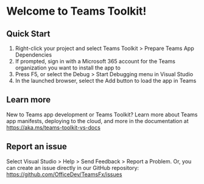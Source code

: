 # Welcome to Teams Toolkit!

## Quick Start

1. Right-click your project and select Teams Toolkit > Prepare Teams App Dependencies
2. If prompted, sign in with a Microsoft 365 account for the Teams organization you want 
to install the app to
3. Press F5, or select the Debug > Start Debugging menu in Visual Studio
4. In the launched browser, select the Add button to load the app in Teams

## Learn more

New to Teams app development or Teams Toolkit? Learn more about 
Teams app manifests, deploying to the cloud, and more in the documentation 
at https://aka.ms/teams-toolkit-vs-docs

## Report an issue

Select Visual Studio > Help > Send Feedback > Report a Problem. 
Or, you can create an issue directly in our GitHub repository: 
https://github.com/OfficeDev/TeamsFx/issues